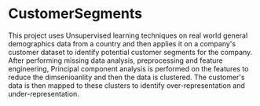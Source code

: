 # CustomerSegments
This project uses Unsupervised learning techniques on real world general demographics data from a country and then applies
it on a company's customer dataset to identify potential customer segments for the company. 
After performing missing data analysis, preprocessing and feature engineering, Principal component analysis is performed on
the features to reduce the dimsenioanlity and then the data is clustered. 
The customer's data is then mapped to these clusters to identify over-representation and under-representation.
